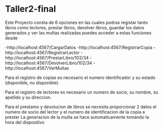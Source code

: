 # Taller2-final

Este Proyecto consta de 6 opciones en las cuales podras registar tanto libros como lectores, prestar libros, devolver libros, guardar los datos generados y ver las multas realizadas
puedes acceder a estas funciones desde

-http://localhost:4567/CargarDatos
-http://localhost:4567/RegistrarCopia
-http://localhost:4567/RegistrarLector
-http://localhost:4567/PrestarLibro/102/34
-http://localhost:4567/DevolverLibro/102/34
-http://localhost:4567/VerMultas


Para el registro de copias es necesario el numero identificador y su estado (disponible, no disponible).

Para el registro de lectores es necesario un numero de socio, su nombre, su apellido y su direccion.

Para el prestamo y devolucion de libros se necesita proporcionar 2 datos el numero de socio del lector y el numero de identificacion de la copia a prestar
La generacion de la multa se hace automaticamente tomando la hora del dispositivo 
